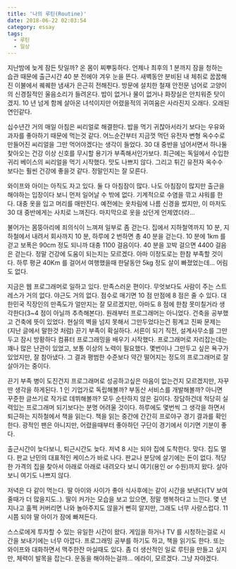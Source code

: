 ```yaml
---
title: '나의 루틴(Routine)'
date: 2018-06-22 02:03:54
category: essay
tags:
  - 루틴
  - 일상
---
```


지난밤에 늦게 잠든 탓일까? 온 몸이 찌뿌둥하다. 언제나 최후의 1 분까지 잠을 청하는 습관 때문에 출근시간 40 분 전에야 겨우 눈을 뜬다. 새벽동안 분비된 내 체취로 꿉꿉해진 이불에서 퀘퀘한 냄새가 은근히 전해진다. 방문에 설치한 철재 안전문 넘어로 고양이의 신경질적인 울음소리가 들려온다. 밥이 없거나 물이 없거나 화장실은 안치워준 탓이겠지. 10 년 넘게 함께 살아온 녀석이지만 어렸을적의 귀여움은 사라진지 오래다. 오래된 연인같다.

십수년간 거의 매일 아침은 씨리얼로 해결한다. 밥을 먹기 귀찮아서라기 보다는 우유와 과자를 좋아하기 때문에 먹는것 같다. 어느순간부터 지금껏 먹던 유전자 변형 옥수수로 만들어진 씨리얼을 그만 먹어야겠다는 생각이 들었다. 30 대 중반을 넘어서면서 하나둘 찾아오는 건강 이상 신호를 무시할 용기가 부족해서인가보다. 최근에는 독일에서 수입한 귀리 베이스의 씨리얼을 먹기 시작했다. 맛도 나쁘지 않다. 그리고 튀긴 유전자 옥수수 보다는 훨씬 건강에 좋을것 같다. 정말인지는 잘 모른다.

와이프와 아이는 아직도 자고 있다. 둘 다 아침잠이 많다. 나도 아침잠이 많지만 출근을 해야하는 입장이다 보니 먼저 일어날 수 밖에 없다. 기계적으로 수염을 깎고 샤워를 한다. 대충 옷을 입고 머리를 매만진다. 예전에는 옷차림에 나름 신경을 썼지만, 이 마저도 30 대 중반에게는 사치로 느껴진다. 마지막으로 옷을 샀던게 언제였더라...

불어가는 몸뚱아리에 죄의식이 느껴져 일부로 좀 걷는다. 집에서 지하철역까지 10 분, 지하철에서 내려서 회사까지 10 분, 하루에 2 번하면 총 40 분을 걷는다. 10 분에 1km 를 걷고 보폭은 90cm 정도 되니까 대충 1100 걸음이다. 40 분을 꼬박 걸으면 4400 걸음은 걷는다. 정말 건강에 도움이 되는지는 모르겠다. 아마 이정도로는 한참 부족할 것이다. 하루 평균 40Km 를 걸어서 여행했을때 한달동안 5kg 정도 살이 빠졌었는데... 어림도 없다.

지금은 웹 프로그래머로 일하고 있다. 만족스러운 편이다. 무엇보다도 사람이 주는 스트레스가 거의 없다. 야근도 거의 없다. 점수로 매기면 10 점 만점에 8 점은 줄 수 있다. 대한민국 직장인의 만족도가 얼만지는 잘 모르겠지만, 아마도 8 점에 한참 못미칠거라 생각한다(3~4 점이 아닐까 추측해본다). 원래부터 프로그래머는 아니었다. 건축을 공부했고 건축에 뜻이 있었다. 현실의 벽을 넘지 못해서 그만두었다는건 핑계고 진짜 문제는 (지난 글에서 말한것 처럼) 끈기 부족이 확실하다. 서른이 되기 직전, 설계사무소를 그만두고 잠시 방황하다 컴퓨터 프로그래밍을 배우기 시작했다. 프로그래머로 자리잡는데는 꽤나 많은 난관이 있었고, 보통 이상의 노력이 필요했다. 몇번이나 그만두고 싶은 욕구가 있었지만, 잘 참아냈다. 그 결과 평범한 수준보다 약간 떨어지는 정도의 프로그래머로 잘 살아가는 중이다.

끈기 부족 병이 도진건지 프로그래머로 성공하고싶은 마음이 없는건지 모르겠지만, 자꾸 딴 생각을 하게된다. 1 인 기업가로 독립해볼까? 부동산 서비스를 개발해볼까? 아니면 꾸준한 글쓰기로 작가로 데뷔해볼까? 모두 순탄하지 않은 길이다. 장담하건데 적당히 실력있는 프로그래머 되기보다는 분명 어려울 것이다. 하루에도 몇번씩 그 생각을 하면서 퇴근하는 지하철에서 책을 읽는다. 책을 읽는 중간에 간간히 프로야구 경기 결과를 확인한다. 광적인 팬은 아니지만, 어렸을때부터 좋아하던 구단이 경기에서 이기면 기분이 좋다.

출근시간이 늦다보니, 퇴근시간도 늦다. 저녁 8 시는 되야 집에 도착한다. 맞다. 집도 멀다. 판교 난민의 대표적인 케이스가 바로 나다. 판교나 분당에 살기에는 돈이 없다. 적당한 가격의 집을 찾아서 아래로 아래로 내려오다 보니 여기(용인 or 수원)까지 왔다. 살아보니 여기도 나쁘지 않다.

저녁은 다 같이 먹는다. 딸 아이와 사이가 좋아 식사후에는 같이 시간을 보낸다(TV 보여줄때가 더 많을지도..). 딸이 커가는 모습을 보고 있으면, 정말 행복하다고 느낀다. 몇 년 지나고 훌쩍 커버리면 나와 놀아주지도 않을거 뻔히 알지만, 그래도 너무 사랑스럽다. 11 시쯤 되야 딸 아이가 잠에 빠져든다.

스스로에게 투자할 수 있는 유일한 시간이 왔다. 게임을 하거나 TV 를 시청하는걸로 시간을 보내기에는 너무 아깝다. 프로그래밍 공부를 하기도 하고, 책을 읽기도 한다. 또는 와이프와 대화하면서 맥주한잔 마실때도 있다. 좀 더 생산적인 일로 루틴을 만들고 싶지만, 체력이 발목을 잡는다. 운동을 해야하는걸까... 에라이, 모르겠다. 그냥 자야겠다.
